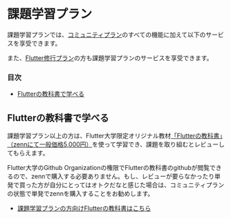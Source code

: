 # 課題学習プラン

課題学習プランでは、[コミュニティプラン](community.md)のすべての機能に加えて以下のサービスを享受できます。

また、[Flutter修行プラン](training.md)の方も課題学習プランのサービスを享受できます。

### 目次
- [Flutterの教科書で学べる](#Flutterの教科書で学べる)

## Flutterの教科書で学べる

課題学習プラン以上の方は、Flutter大学限定オリジナル教材[「Flutterの教科書」（zennにて一般価格5,000円）](https://zenn.dev/flutteruniv/books/flutter-textbook)を使って学習でき、課題を取り組むとレビューしてもらえます。

Flutter大学のGithub Organizationの権限でFlutterの教科書のgithubが閲覧できるので、zennで購入する必要ありません。もし、レビューが要らなかったり単発で買った方が自分にとってはオトクだなと感じた場合は、コミュニティプランの状態で単発でzennを購入することをお勧めします。

- [課題学習プランの方向けFlutterの教科書はこちら](https://github.com/flutteruniv/zenn)
